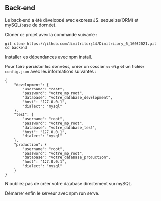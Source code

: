 ## Back-end

Le back-end a été développé avec express JS, sequelize(ORM) et mySQL(base de donnée).

Cloner ce projet avec la commande suivante :

    git clone https://github.com/dimitrilory44/DimitriLory_6_16082021.git
    cd backend

Installer les dépendances avec npm install.

Pour faire persister les données, créer un dossier `config` et un fichier `config.json` avec les informations suivantes :

    {
        "development": {
            "username": "root",
            "password": "votre_mp_root",
            "database": "votre_database_development",
            "host": "127.0.0.1",
            "dialect": "mysql"
        },
        "test": {
            "username": "root",
            "password": "votre_mp_root",
            "database": "votre_database_test",
            "host": "127.0.0.1",
            "dialect": "mysql"
        },
        "production": {
            "username": "root",
            "password": "votre_mp_root",
            "database": "votre_database_production",
            "host": "127.0.0.1",
            "dialect": "mysql"
        }
    }

N'oubliez pas de créer votre database directement sur mySQL.

Démarrer enfin le serveur avec npm run serve.